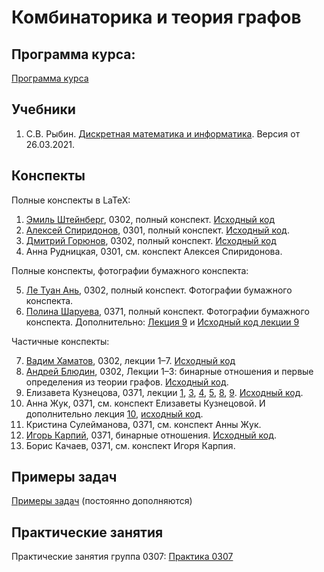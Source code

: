 # Комбинаторика и теория графов

## Программа курса:

[Программа курса](program.md)

## Учебники
1. С.В. Рыбин. [Дискретная математика и информатика](CompMath.pdf). Версия от 26.03.2021.

## Конспекты

Полные конспекты в LaTeX:
1. [Эмиль Штейнберг](lecture-notes/shteinberg.pdf), 0302, полный конспект. [Исходный код](lecture-notes/shteinberg.tex)
2. [Алексей Спиридонов](lecture-notes/spiridonov.pdf), 0301, полный конспект. [Исходный код](lecture-notes/spiridonov.tex).
3. [Дмитрий Горюнов](lecture-notes/goryunov.pdf), 0302, полный конспект. [Исходный код](lecture-notes/goryunov.tex)
4. Анна Рудницкая, 0301, см. конспект Алексея Спиридонова.

Полные конспекты, фотографии бумажного конспекта:

5. [Ле Туан Ань](lecture-notes/le_tuan_an.pdf), 0302, полный конспект. Фотографии бумажного конспекта.
6. [Полина Шаруева](lecture-notes/sharueva.pdf), 0371, полный конспект. Фотографии бумажного конспекта. Дополнительно: [Лекция 9](lecture-notes/sharueva9.pdf) и [Исходный код лекции 9](lecture-notes/sharueva9.zip)

Частичные конспекты:

7. [Вадим Хаматов](lecture-notes/khamatov1-7.pdf), 0302, лекции 1–7. [Исходный код](lecture-notes/khamatov1-7.tex)
8. [Андрей Блюдин](lecture-notes/bludin.pdf), 0302, Лекции 1–3: бинарные отношения и первые определения из теории графов. [Исходный код](lecture-notes/bludin.zip).
9. Елизавета Кузнецова, 0371, лекции [1](lecture-notes/kuznetsova1.pdf), [3](lecture-notes/kuznetsova3.pdf), [4](lecture-notes/kuznetsova4.pdf), [5](lecture-notes/kuznetsova5.pdf), [8](lecture-notes/kuznetsova8.pdf), [9](lecture-notes/kuznetsova9.pdf). [Исходный код](lecture-notes/kuznetsova.zip).
10. Анна Жук, 0371, см. конспект Елизаветы Кузнецовой. И дополнительно лекция [10](lecture-notes/zhuk10.pdf), [исходный код](lecture-notes/zhuk10.zip).
11. Кристина Сулейманова, 0371, см. конспект Анны Жук.
12. [Игорь Карпий](lecture-notes/karpij.pdf), 0371, бинарные отношения. [Исходный код](lecture-notes/karpij.tex).
13. Борис Качаев, 0371, см. конспект Игоря Карпия.

## Примеры задач

[Примеры задач](tasks-examples.md) (постоянно дополняются)

## Практические занятия

Практические занятия группа 0307: [Практика 0307](practice)
